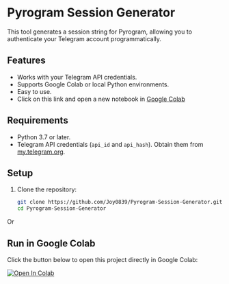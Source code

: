 # Pyrogram Session Generator

This tool generates a session string for Pyrogram, allowing you to authenticate your Telegram account programmatically.

## Features
- Works with your Telegram API credentials.
- Supports Google Colab or local Python environments.
- Easy to use.
- Click on this link and open a new notebook in <a href="https://colab.research.google.com/" target="_blank">Google Colab</a>

## Requirements
- Python 3.7 or later.
- Telegram API credentials (`api_id` and `api_hash`). Obtain them from [my.telegram.org](https://my.telegram.org).

## Setup
1. Clone the repository:
   ```bash
   git clone https://github.com/Joy0839/Pyrogram-Session-Generator.git
   cd Pyrogram-Session-Generator


Or

## Run in Google Colab

Click the button below to open this project directly in Google Colab:

[![Open In Colab](https://colab.research.google.com/assets/colab-badge.svg)]([https://colab.research.google.com/github/Joy0839/Pyrogram-Session-Generator/blob/main](https://colab.research.google.com/drive/1CRrwn10XXURNXE00W0pOiTeE7Wr30hCg?usp=sharing))
